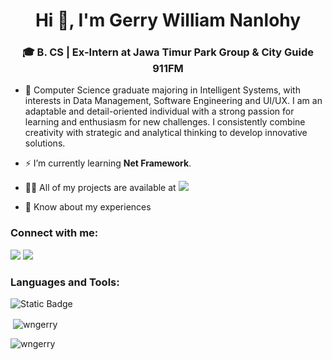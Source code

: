 <h1 align="center">Hi 👋, I'm Gerry William Nanlohy</h1>
<h3 align="center">🎓 B. CS | Ex-Intern at Jawa Timur Park Group & City Guide 911FM</h3>

- 🌱 Computer Science graduate majoring in Intelligent Systems, with interests in Data Management, Software Engineering and UI/UX. I am an adaptable and detail-oriented individual with a strong passion for learning and enthusiasm for new challenges. I consistently combine creativity with strategic and analytical thinking to develop innovative solutions.

- ⚡ I’m currently learning **Net Framework**.

- 👨‍💻 All of my projects are available at [![](https://img.shields.io/badge/My-CV-D14836?logoColor=white)](https://drive.google.com/file/d/14G8eO_T3hY9GW1ve8icMEbpOWu8somjc/view?usp=sharing)

- 📄 Know about my experiences

<h3 align="left">Connect with me:</h3>
<p align="left">

[![](https://img.shields.io/badge/Gmail-D14836?style=for-the-badge&logo=gmail&logoColor=white)](mailto:nanlohygerry@gmail.com)
[![](https://img.shields.io/badge/LinkedIn-0077B5?style=for-the-badge&logo=linkedin&logoColor=white)](https://www.linkedin.com/in/gerrywilliamnanlohy/)

<h3 align="left">Languages and Tools:</h3>

![Static Badge](https://img.shields.io/badge/C-A8B9CC?style=for-the-badge&logo=c&labelColor=black)


<p>&nbsp;<img align="center" src="https://github-readme-stats.vercel.app/api?username=wngerry&show_icons=true&locale=en" alt="wngerry" /></p>

<p><img align="center" src="https://github-readme-streak-stats.herokuapp.com/?user=wngerry&" alt="wngerry" /></p>

